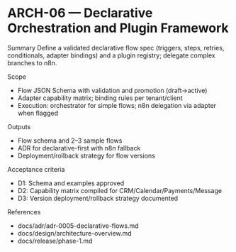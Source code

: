# ARCH-06 — Declarative Orchestration and Plugin Framework

Summary
Define a validated declarative flow spec (triggers, steps, retries, conditionals, adapter bindings) and a plugin registry; delegate complex branches to n8n.

Scope
- Flow JSON Schema with validation and promotion (draft→active)
- Adapter capability matrix; binding rules per tenant/client
- Execution: orchestrator for simple flows; n8n delegation via adapter when flagged

Outputs
- Flow schema and 2–3 sample flows
- ADR for declarative-first with n8n fallback
- Deployment/rollback strategy for flow versions

Acceptance criteria
- D1: Schema and examples approved
- D2: Capability matrix compiled for CRM/Calendar/Payments/Message
- D3: Version deployment/rollback strategy documented

References
- docs/adr/adr-0005-declarative-flows.md
- docs/design/architecture-overview.md
- docs/release/phase-1.md